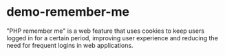 # demo-remember-me
"PHP remember me" is a web feature that uses cookies to keep users logged in for a certain period, improving user experience and reducing the need for frequent logins in web applications.
